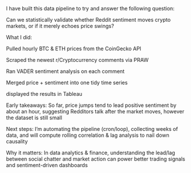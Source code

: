 I have built this data pipeline to try and answer the following question:

Can we statistically validate whether Reddit sentiment moves crypto markets, or if it merely echoes price swings?

What I did:

Pulled hourly BTC & ETH prices from the CoinGecko API 

Scraped the newest r/Cryptocurrency comments via PRAW 

Ran VADER sentiment analysis on each comment 

Merged price + sentiment into one tidy time series 

displayed the results in Tableau 



Early takeaways:
So far, price jumps tend to lead positive sentiment by about an hour, suggesting Redditors talk after the market moves, however the dataset is still small

Next steps:
I’m automating the pipeline (cron/loop), collecting weeks of data, and will compute rolling correlation & lag analysis to nail down causality

Why it matters:
In data analytics & finance, understanding the lead/lag between social chatter and market action can power better trading signals and sentiment-driven dashboards
